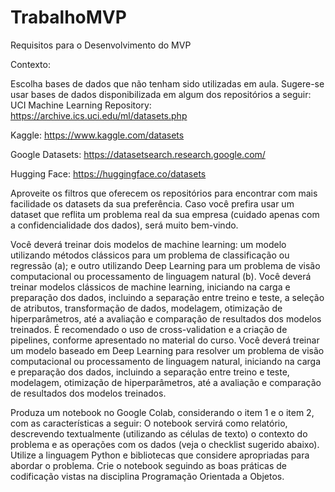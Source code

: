 # TrabalhoMVP
Requisitos para o Desenvolvimento do MVP

Contexto:

Escolha bases de dados que não tenham sido utilizadas em aula. Sugere-se usar bases de dados disponibilizada em algum dos repositórios a seguir:
UCI Machine Learning Repository: https://archive.ics.uci.edu/ml/datasets.php

Kaggle: https://www.kaggle.com/datasets

Google Datasets: https://datasetsearch.research.google.com/

Hugging Face: https://huggingface.co/datasets

Aproveite os filtros que oferecem os repositórios para encontrar com mais facilidade os datasets da sua preferência. Caso você prefira usar um dataset que reflita um problema real da sua empresa (cuidado apenas com a confidencialidade dos dados), será muito bem-vindo.

Você deverá treinar dois modelos de machine learning: um modelo utilizando métodos clássicos para um problema de classificação ou regressão (a); e outro utilizando Deep Learning para um problema de visão computacional ou processamento de linguagem natural (b).
Você deverá treinar modelos clássicos de machine learning, iniciando na carga e preparação dos dados, incluindo a separação entre treino e teste, a seleção de atributos, transformação de dados, modelagem, otimização de hiperparâmetros, até a avaliação e comparação de resultados dos modelos treinados. É recomendado o uso de cross-validation e a criação de pipelines, conforme apresentado no material do curso. Você deverá treinar um modelo baseado em Deep Learning para resolver um problema de visão computacional ou processamento de linguagem natural, iniciando na carga e preparação dos dados, incluindo a separação entre treino e teste, modelagem, otimização de hiperparâmetros, até a avaliação e comparação de resultados dos modelos treinados.

Produza um notebook no Google Colab, considerando o item 1 e o item 2, com as características a seguir:
O notebook servirá como relatório, descrevendo textualmente (utilizando as células de texto) o contexto do problema e as operações com os dados (veja o checklist sugerido abaixo). Utilize a linguagem Python e bibliotecas que considere apropriadas para abordar o problema. Crie o notebook seguindo as boas práticas de codificação vistas na disciplina Programação Orientada a Objetos.
